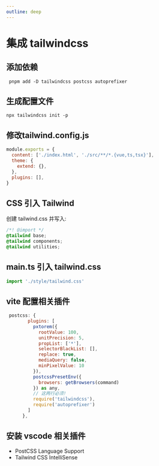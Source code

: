 ```yaml
---
outline: deep
---
```


# 集成 tailwindcss

## 添加依赖

```shell
 pnpm add -D tailwindcss postcss autoprefixer
```

## 生成配置文件

```shell
npx tailwindcss init -p 
```

## 修改tailwind.config.js

```js
module.exports = {
  content: ['./index.html', './src/**/*.{vue,ts,tsx}'],
  theme: {
    extend: {},
  },
  plugins: [],
}
```


## CSS 引入 Tailwind
创建 tailwind.css 并写入:

```css
/*! @import */
@tailwind base;
@tailwind components;
@tailwind utilities;
```

## main.ts 引入 tailwind.css

```js
import './style/tailwind.css'
```

##  vite 配置相关插件

```js
 postcss: {
        plugins: [
          pxtorem({
            rootValue: 100,
            unitPrecision: 5,
            propList: ['*'],
            selectorBlackList: [],
            replace: true,
            mediaQuery: false,
            minPixelValue: 10
          }),
          postcssPresetEnv({
            browsers: getBrowsers(command)
          }) as any,
          // 这两行必须!
          require('tailwindcss'),
          require('autoprefixer')
        ]
      },
```
## 安装 vscode 相关插件

- PostCSS Language Support
- Tailwind CSS IntelliSense